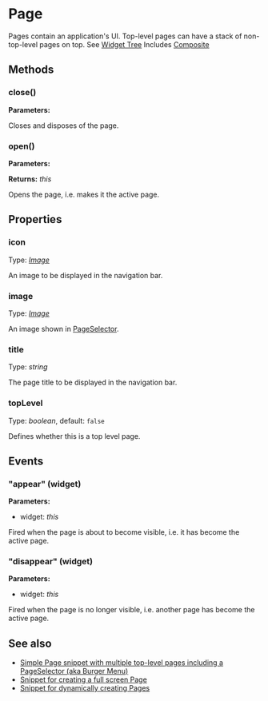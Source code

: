 # Page

Pages contain an application's UI. Top-level pages can have a stack of non-top-level pages on top. See [Widget Tree](../ui)
Includes [Composite](Composite.md)

## Methods

### close()



**Parameters:** 



Closes and disposes of the page.


### open()



**Parameters:** 



**Returns:** *this*

Opens the page, i.e. makes it the active page.



## Properties

### icon

Type: *[Image](../types.md#image)*

An image to be displayed in the navigation bar.

### image

Type: *[Image](../types.md#image)*

An image shown in [PageSelector](./PageSelector).

### title

Type: *string*

The page title to be displayed in the navigation bar.

### topLevel

Type: *boolean*, default: `false`

Defines whether this is a top level page.


## Events

### "appear" (widget)

**Parameters:** 

- widget: *this*

Fired when the page is about to become visible, i.e. it has become the active page.


### "disappear" (widget)

**Parameters:** 

- widget: *this*

Fired when the page is no longer visible, i.e. another page has become the active page.



## See also

- [Simple Page snippet with multiple top-level pages including a PageSelector (aka Burger Menu)](https://github.com/eclipsesource/tabris-js/tree/v1.10.0/snippets/page/page.js)
- [Snippet for creating a full screen Page](https://github.com/eclipsesource/tabris-js/tree/v1.10.0/snippets/page-fullscreen/page-fullscreen.js)
- [Snippet for dynamically creating Pages](https://github.com/eclipsesource/tabris-js/tree/v1.10.0/snippets/page-add-dynamically/page-add-dynamically.js)
